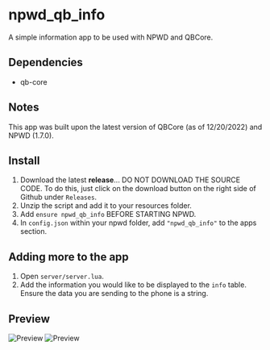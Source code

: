 # npwd_qb_info
A simple information app to be used with NPWD and QBCore.

## Dependencies
- qb-core

## Notes
This app was built upon the latest version of QBCore (as of 12/20/2022) and NPWD (1.7.0).

## Install
1. Download the latest **release**... DO NOT DOWNLOAD THE SOURCE CODE. To do this, just click on the download button on the right side of Github under `Releases`.
2. Unzip the script and add it to your resources folder.
3. Add `ensure npwd_qb_info` BEFORE STARTING NPWD.
4. In `config.json` within your npwd folder, add `"npwd_qb_info"` to the apps section.

## Adding more to the app
1. Open `server/server.lua`.
2. Add the information you would like to be displayed to the `info` table. Ensure the data you are sending to the phone is a string.

## Preview
![Preview](https://i.imgur.com/64HoqW5.png)
![Preview](https://i.imgur.com/mbxj5fh.png)